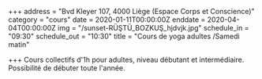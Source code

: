 +++
address = "Bvd Kleyer 107, 4000 Liège (Espace Corps et Conscience)"
category = "cours"
date = 2020-01-11T00:00:00Z
enddate = 2020-04-04T00:00:00Z
img = "/sunset-RÜŞTÜ_BOZKUŞ_hjdvjk.jpg"
schedule_in = "09:30"
schedule_out = "10:30"
title = "Cours de yoga adultes /Samedi matin"

+++
Cours collectifs d'1h pour adultes, niveau débutant et intermédiaire. Possibilité de débuter toute l'année.